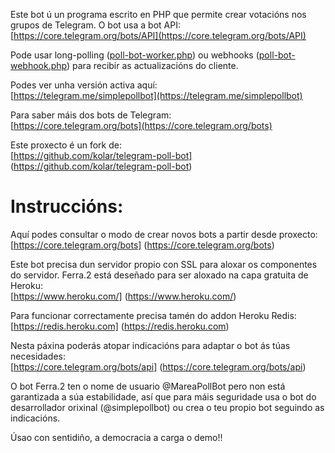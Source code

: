 Este bot ú un programa escrito en PHP que permite crear votacións nos grupos de Telegram. O bot usa a bot API:<br/>
[https://core.telegram.org/bots/API](https://core.telegram.org/bots/API)

Pode usar long-polling ([poll-bot-worker.php](https://github.com/kolar/telegram-poll-bot/blob/master/poll-bot-worker.php)) ou webhooks ([poll-bot-webhook.php](https://github.com/kolar/telegram-poll-bot/blob/master/poll-bot-webhook.php)) para recibir as actualizacións do cliente.

Podes ver unha versión activa aquí:<br/>
[https://telegram.me/simplepollbot](https://telegram.me/simplepollbot)

Para saber máis dos bots de Telegram:<br/>
[https://core.telegram.org/bots](https://core.telegram.org/bots)

Este proxecto é un fork de:<br/>
[https://github.com/kolar/telegram-poll-bot] (https://github.com/kolar/telegram-poll-bot)

Instruccións:
============

Aquí podes consultar o modo de crear novos bots a partir desde proxecto:<br/>
[https://core.telegram.org/bots] (https://core.telegram.org/bots)

Este bot precisa dun servidor propio con SSL para aloxar os componentes do
servidor. Ferra.2 está deseñado para ser aloxado na capa gratuita de Heroku:<br/>
[https://www.heroku.com/] (https://www.heroku.com/)

Para funcionar correctamente precisa tamén do addon Heroku Redis:<br/>
[https://redis.heroku.com] (https://redis.heroku.com)

Nesta páxina poderás atopar indicacións para adaptar o bot ás túas necesidades:<br/>
[https://core.telegram.org/bots/api] (https://core.telegram.org/bots/api)

O bot Ferra.2 ten o nome de usuario @MareaPollBot pero non está garantizada a súa estabilidade, así que para máis seguridade usa o bot do desarrollador orixinal (@simplepollbot) ou crea o teu propio bot seguindo as indicacións.

Úsao con sentidiño, a democracia a carga o demo!!